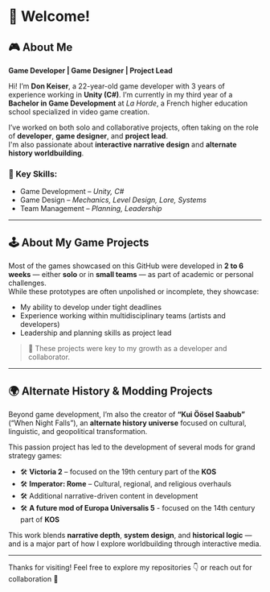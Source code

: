 # 👋 Welcome!

## 🎮 About Me

**Game Developer | Game Designer | Project Lead**

Hi! I’m **Don Keiser**, a 22-year-old game developer with 3 years of experience working in **Unity (C#)**. I’m currently in my third year of a **Bachelor in Game Development** at *La Horde*, a French higher education school specialized in video game creation.

I’ve worked on both solo and collaborative projects, often taking on the role of **developer**, **game designer**, and **project lead**.  
I'm also passionate about **interactive narrative design** and **alternate history worldbuilding**.

### 🧠 Key Skills:
- Game Development – *Unity, C#*
- Game Design – *Mechanics, Level Design, Lore, Systems*
- Team Management – *Planning, Leadership*

---

## 🕹️ About My Game Projects

Most of the games showcased on this GitHub were developed in **2 to 6 weeks** — either **solo** or in **small teams** — as part of academic or personal challenges.  
While these prototypes are often unpolished or incomplete, they showcase:

- My ability to develop under tight deadlines  
- Experience working within multidisciplinary teams (artists and developers)
- Leadership and planning skills as project lead  

> 🔧 These projects were key to my growth as a developer and collaborator.

---

## 🌍 Alternate History & Modding Projects

Beyond game development, I’m also the creator of **“Kui Öösel Saabub”** (“When Night Falls”), an **alternate history universe** focused on cultural, linguistic, and geopolitical transformation.

This passion project has led to the development of several mods for grand strategy games:

- 🛠️ **Victoria 2** – focused on the 19th century part of the **KOS**
- 🛠️ **Imperator: Rome** – Cultural, regional, and religious overhauls  
- 🛠️ Additional narrative-driven content in development
- 🛠️ **A future mod of Europa Universalis 5** - focused on the 14th century part of **KOS**

This work blends **narrative depth**, **system design**, and **historical logic** — and is a major part of how I explore worldbuilding through interactive media.

---

Thanks for visiting! Feel free to explore my repositories 👇 or reach out for collaboration 🚀
